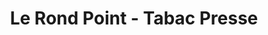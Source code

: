 ---
title: "Le Rond Point - Tabac Presse"
url: /fenouillet/le-rond-point-tabac-presse/
shop: Zeitungen
---